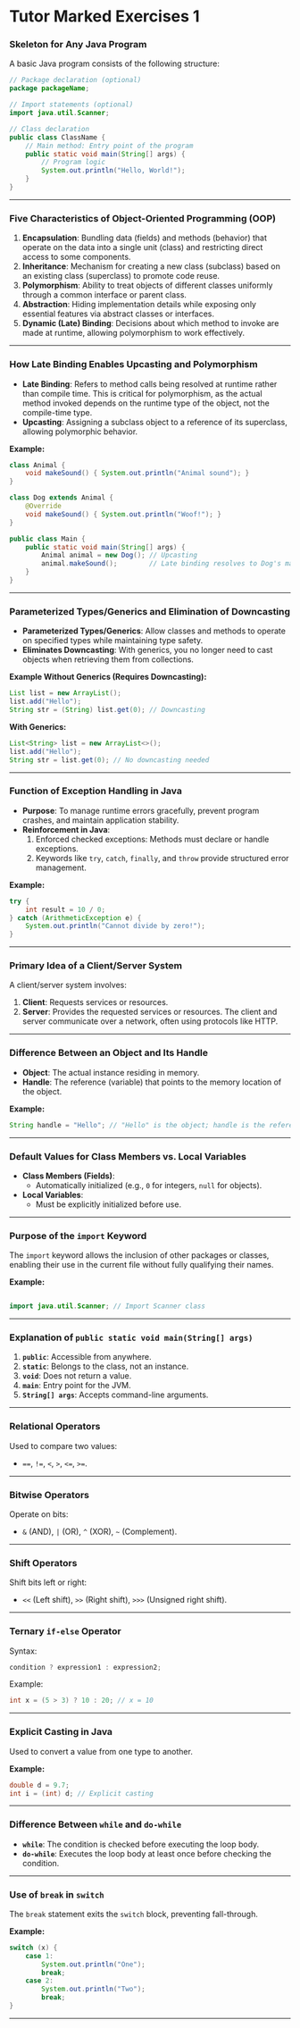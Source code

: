 # Tutor Marked Exercises 1

### **Skeleton for Any Java Program**

A basic Java program consists of the following structure:

```java
// Package declaration (optional)
package packageName;

// Import statements (optional)
import java.util.Scanner;

// Class declaration
public class ClassName {
    // Main method: Entry point of the program
    public static void main(String[] args) {
        // Program logic
        System.out.println("Hello, World!");
    }
}

```

---

### **Five Characteristics of Object-Oriented Programming (OOP)**

1. **Encapsulation**: Bundling data (fields) and methods (behavior) that operate on the data into a single unit (class) and restricting direct access to some components.
2. **Inheritance**: Mechanism for creating a new class (subclass) based on an existing class (superclass) to promote code reuse.
3. **Polymorphism**: Ability to treat objects of different classes uniformly through a common interface or parent class.
4. **Abstraction**: Hiding implementation details while exposing only essential features via abstract classes or interfaces.
5. **Dynamic (Late) Binding**: Decisions about which method to invoke are made at runtime, allowing polymorphism to work effectively.

---

### **How Late Binding Enables Upcasting and Polymorphism**

- **Late Binding**: Refers to method calls being resolved at runtime rather than compile time. This is critical for polymorphism, as the actual method invoked depends on the runtime type of the object, not the compile-time type.
- **Upcasting**: Assigning a subclass object to a reference of its superclass, allowing polymorphic behavior.

**Example:**

```java
class Animal {
    void makeSound() { System.out.println("Animal sound"); }
}

class Dog extends Animal {
    @Override
    void makeSound() { System.out.println("Woof!"); }
}

public class Main {
    public static void main(String[] args) {
        Animal animal = new Dog(); // Upcasting
        animal.makeSound();        // Late binding resolves to Dog's makeSound
    }
}

```

---

### **Parameterized Types/Generics and Elimination of Downcasting**

- **Parameterized Types/Generics**: Allow classes and methods to operate on specified types while maintaining type safety.
- **Eliminates Downcasting**: With generics, you no longer need to cast objects when retrieving them from collections.

**Example Without Generics (Requires Downcasting):**

```java
List list = new ArrayList();
list.add("Hello");
String str = (String) list.get(0); // Downcasting

```

**With Generics:**

```java
List<String> list = new ArrayList<>();
list.add("Hello");
String str = list.get(0); // No downcasting needed

```

---

### **Function of Exception Handling in Java**

- **Purpose**: To manage runtime errors gracefully, prevent program crashes, and maintain application stability.
- **Reinforcement in Java**:
    1. Enforced checked exceptions: Methods must declare or handle exceptions.
    2. Keywords like `try`, `catch`, `finally`, and `throw` provide structured error management.

**Example:**

```java
try {
    int result = 10 / 0;
} catch (ArithmeticException e) {
    System.out.println("Cannot divide by zero!");
}

```

---

### **Primary Idea of a Client/Server System**

A client/server system involves:

1. **Client**: Requests services or resources.
2. **Server**: Provides the requested services or resources.
The client and server communicate over a network, often using protocols like HTTP.

---

### **Difference Between an Object and Its Handle**

- **Object**: The actual instance residing in memory.
- **Handle**: The reference (variable) that points to the memory location of the object.

**Example:**

```java
String handle = "Hello"; // "Hello" is the object; handle is the reference.

```

---

### **Default Values for Class Members vs. Local Variables**

- **Class Members (Fields)**:
    - Automatically initialized (e.g., `0` for integers, `null` for objects).
- **Local Variables**:
    - Must be explicitly initialized before use.

---

### **Purpose of the `import` Keyword**

The `import` keyword allows the inclusion of other packages or classes, enabling their use in the current file without fully qualifying their names.

**Example:**

```java

import java.util.Scanner; // Import Scanner class

```

---

### **Explanation of `public static void main(String[] args)`**

1. **`public`**: Accessible from anywhere.
2. **`static`**: Belongs to the class, not an instance.
3. **`void`**: Does not return a value.
4. **`main`**: Entry point for the JVM.
5. **`String[] args`**: Accepts command-line arguments.

---

### **Relational Operators**

Used to compare two values:

- `==`, `!=`, `<`, `>`, `<=`, `>=`.

---

### **Bitwise Operators**

Operate on bits:

- `&` (AND), `|` (OR), `^` (XOR), `~` (Complement).

---

### **Shift Operators**

Shift bits left or right:

- `<<` (Left shift), `>>` (Right shift), `>>>` (Unsigned right shift).

---

### **Ternary `if-else` Operator**

Syntax:

```java
condition ? expression1 : expression2;

```

Example:

```java
int x = (5 > 3) ? 10 : 20; // x = 10

```

---

### **Explicit Casting in Java**

Used to convert a value from one type to another.

**Example:**

```java
double d = 9.7;
int i = (int) d; // Explicit casting

```

---

### **Difference Between `while` and `do-while`**

- **`while`**: The condition is checked before executing the loop body.
- **`do-while`**: Executes the loop body at least once before checking the condition.

---

### **Use of `break` in `switch`**

The `break` statement exits the `switch` block, preventing fall-through.

**Example:**

```java
switch (x) {
    case 1:
        System.out.println("One");
        break;
    case 2:
        System.out.println("Two");
        break;
}

```

---